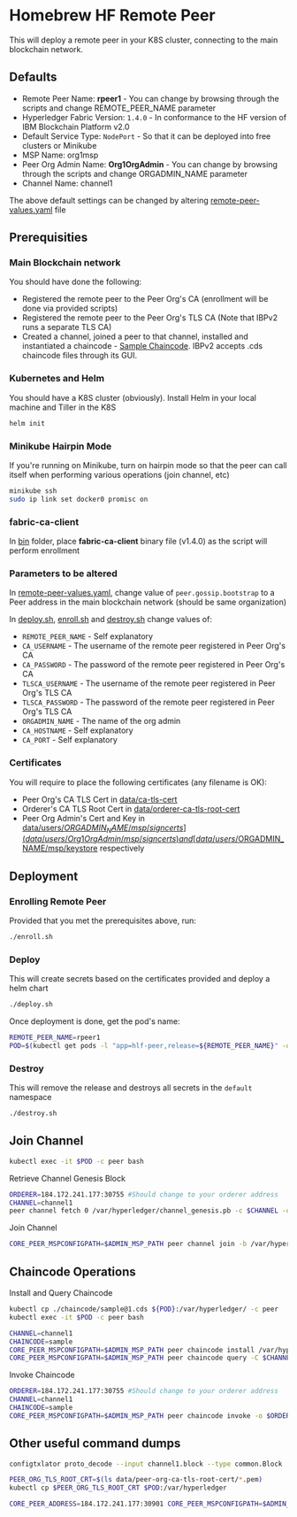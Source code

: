 # Homebrew HF Remote Peer

This will deploy a remote peer in your K8S cluster, connecting to the main blockchain network.

## Defaults

* Remote Peer Name: **rpeer1** - You can change by browsing through the scripts and change REMOTE_PEER_NAME parameter
* Hyperledger Fabric Version: `1.4.0` - In conformance to the HF version of IBM Blockchain Platform v2.0
* Default Service Type: `NodePort` - So that it can be deployed into free clusters or Minikube
* MSP Name: org1msp
* Peer Org Admin Name: **Org1OrgAdmin** - You can change by browsing through the scripts and change ORGADMIN_NAME parameter
* Channel Name: channel1

The above default settings can be changed by altering [remote-peer-values.yaml](remote-peer-values.yaml) file

## Prerequisities

### Main Blockchain network

You should have done the following:

* Registered the remote peer to the Peer Org's CA (enrollment will be done via provided scripts)
* Registered the remote peer to the Peer Org's TLS CA (Note that IBPv2 runs a separate TLS CA)
* Created a channel, joined a peer to that channel, installed and instantiated a chaincode - [Sample Chaincode](chaincode/chaincode1@1.cds). IBPv2 accepts .cds chaincode files through its GUI.

### Kubernetes and Helm

You should have a K8S cluster (obviously). Install Helm in your local machine and Tiller in the K8S

```bash
helm init
```

### Minikube Hairpin Mode

If you're running on Minikube, turn on hairpin mode so that the peer can call itself when performing various operations (join channel, etc)

```bash
minikube ssh
sudo ip link set docker0 promisc on
```

### fabric-ca-client

In [bin](bin/) folder, place **fabric-ca-client** binary file (v1.4.0) as the script will perform enrollment

### Parameters to be altered

In [remote-peer-values.yaml](remote-peer-values.yaml), change value of `peer.gossip.bootstrap` to a Peer address in the main blockchain network (should be same organization)

In [deploy.sh](deploy.sh), [enroll.sh](enroll.sh) and [destroy.sh](destroy.sh) change values of:

* `REMOTE_PEER_NAME` - Self explanatory
* `CA_USERNAME` - The username of the remote peer registered in Peer Org's CA
* `CA_PASSWORD` - The password of the remote peer registered in Peer Org's CA
* `TLSCA_USERNAME` - The username of the remote peer registered in Peer Org's TLS CA
* `TLSCA_PASSWORD` - The password of the remote peer registered in Peer Org's TLS CA
* `ORGADMIN_NAME` - The name of the org admin
* `CA_HOSTNAME` - Self explanatory
* `CA_PORT` - Self explanatory

### Certificates

You will require to place the following certificates (any filename is OK):

* Peer Org's CA TLS Cert in [data/ca-tls-cert](data/ca-tls-cert)
* Orderer's CA TLS Root Cert in [data/orderer-ca-tls-root-cert](data/orderer-ca-tls-root-cert)
* Peer Org Admin's Cert and Key in [data/users/$ORGADMIN_NAME/msp/signcerts](data/users/Org1OrgAdmin/msp/signcerts) and [data/users/$ORGADMIN_NAME/msp/keystore](data/users/Org1OrgAdmin/msp/keystore) respectively

## Deployment

### Enrolling Remote Peer

Provided that you met the prerequisites above, run:

```bash
./enroll.sh
```

### Deploy

This will create secrets based on the certificates provided and deploy a helm chart

```bash
./deploy.sh
```

Once deployment is done, get the pod's name:

```bash
REMOTE_PEER_NAME=rpeer1
POD=$(kubectl get pods -l "app=hlf-peer,release=${REMOTE_PEER_NAME}" -o jsonpath="{.items[0].metadata.name}")
```

### Destroy

This will remove the release and destroys all secrets in the `default` namespace

```bash
./destroy.sh
```

## Join Channel

```bash
kubectl exec -it $POD -c peer bash
```

Retrieve Channel Genesis Block

```bash
ORDERER=184.172.241.177:30755 #Should change to your orderer address
CHANNEL=channel1
peer channel fetch 0 /var/hyperledger/channel_genesis.pb -c $CHANNEL -o $ORDERER --tls --cafile /var/hyperledger/tls/ord/cert/orderer-ca-tls-root-cert.pem
```

Join Channel

```bash
CORE_PEER_MSPCONFIGPATH=$ADMIN_MSP_PATH peer channel join -b /var/hyperledger/channel_genesis.pb
```

## Chaincode Operations

Install and Query Chaincode

```bash
kubectl cp ./chaincode/sample@1.cds ${POD}:/var/hyperledger/ -c peer
kubectl exec -it $POD -c peer bash
```

```bash
CHANNEL=channel1
CHAINCODE=sample
CORE_PEER_MSPCONFIGPATH=$ADMIN_MSP_PATH peer chaincode install /var/hyperledger/sample\@1.cds
CORE_PEER_MSPCONFIGPATH=$ADMIN_MSP_PATH peer chaincode query -C $CHANNEL -n $CHAINCODE -c '{"Args":["query","a"]}'
```

Invoke Chaincode

```bash
ORDERER=184.172.241.177:30755 #Should change to your orderer address
CHANNEL=channel1
CHAINCODE=sample
CORE_PEER_MSPCONFIGPATH=$ADMIN_MSP_PATH peer chaincode invoke -o $ORDERER --tls --cafile /var/hyperledger/tls/ord/cert/orderer-ca-tls-root-cert.pem -C $CHANNEL -n $CHAINCODE -c '{"Args":["put","a","10"]}'
```

## Other useful command dumps

```bash
configtxlator proto_decode --input channel1.block --type common.Block

PEER_ORG_TLS_ROOT_CRT=$(ls data/peer-org-ca-tls-root-cert/*.pem)
kubectl cp $PEER_ORG_TLS_ROOT_CRT $POD:/var/hyperledger

CORE_PEER_ADDRESS=184.172.241.177:30901 CORE_PEER_MSPCONFIGPATH=$ADMIN_MSP_PATH CORE_PEER_TLS_ROOTCERT_FILE=/var/hyperledger/peer-org-tls-ca.pem peer chaincode invoke -o $ORDERER --tls --cafile /var/hyperledger/tls/ord/cert/orderer-ca-tls-root-cert.pem -C $CHANNEL -n $CHAINCODE -c '{"Args":["put","a","13"]}'

```